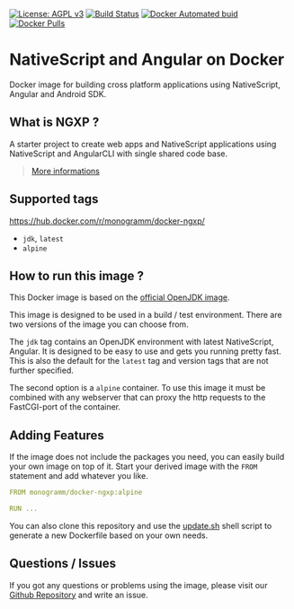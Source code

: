 [![License: AGPL v3][uri_license_image]][uri_license]
[![Build Status](https://travis-ci.org/Monogramm/docker-ngxp.svg)](https://travis-ci.org/Monogramm/docker-ngxp)
[![Docker Automated buid](https://img.shields.io/docker/build/monogramm/docker-ngxp.svg)](https://hub.docker.com/r/monogramm/docker-ngxp/)
[![Docker Pulls](https://img.shields.io/docker/pulls/monogramm/docker-ngxp.svg)](https://hub.docker.com/r/monogramm/docker-ngxp/)

# NativeScript and Angular on Docker

Docker image for building cross platform applications using NativeScript, Angular and Android SDK.

## What is NGXP ?

A starter project to create web apps and NativeScript applications using NativeScript and AngularCLI with single shared code base.

> [More informations](https://github.com/Monogramm/ngxp-seed)

## Supported tags

<https://hub.docker.com/r/monogramm/docker-ngxp/>

-   `jdk`, `latest`
-   `alpine`

## How to run this image ?

This Docker image is based on the [official OpenJDK image](https://hub.docker.com/_/openjdk/).

This image is designed to be used in a build / test environment. There are two versions of the image you can choose from.

The `jdk` tag contains an OpenJDK environment with latest NativeScript, Angular. It is designed to be easy to use and gets you running pretty fast. This is also the default for the `latest` tag and version tags that are not further specified.

The second option is a `alpine` container. To use this image it must be combined with any webserver that can proxy the http requests to the FastCGI-port of the container.

## Adding Features

If the image does not include the packages you need, you can easily build your own image on top of it.
Start your derived image with the `FROM` statement and add whatever you like.

```yaml
FROM monogramm/docker-ngxp:alpine

RUN ...

```

You can also clone this repository and use the [update.sh](update.sh) shell script to generate a new Dockerfile based on your own needs.

## Questions / Issues

If you got any questions or problems using the image, please visit our [Github Repository](https://github.com/Monogramm/docker-ngxp) and write an issue.  

[uri_license]: http://www.gnu.org/licenses/agpl.html

[uri_license_image]: https://img.shields.io/badge/License-AGPL%20v3-blue.svg
